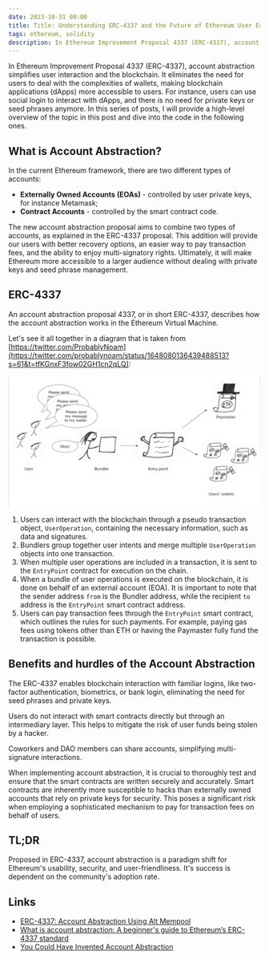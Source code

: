 ```yaml
---
date: 2023-10-31 00:00
title: Title: Understanding ERC-4337 and the Future of Ethereum User Experience: Account Abstraction
tags: ethereum, solidity
description: In Ethereum Improvement Proposal 4337 (ERC-4337), account abstraction simplifies user interaction and the blockchain. It eliminates the need for users to deal with the complexities of wallets, making blockchain applications (dApps) more accessible to users. For instance, users can use social login to interact with dApps, and there is no need for private keys or seed phrases anymore. In this series of posts, I will provide a high-level overview of the topic in this post and dive into the code in the following ones.
---
```


In Ethereum Improvement Proposal 4337 (ERC-4337), account abstraction simplifies user interaction and the blockchain. It eliminates the need for users to deal with the complexities of wallets, making blockchain applications (dApps) more accessible to users. For instance, users can use social login to interact with dApps, and there is no need for private keys or seed phrases anymore. In this series of posts, I will provide a high-level overview of the topic in this post and dive into the code in the following ones.

## What is Account Abstraction?

In the current Ethereum framework, there are two different types of accounts:

* **Externally Owned Accounts (EOAs)** - controlled by user private keys, for instance Metamask;
* **Contract Accounts** - controlled by the smart contract code.

The new account abstraction proposal aims to combine two types of accounts, as explained in the ERC-4337 proposal. This addition will provide our users with better recovery options, an easier way to pay transaction fees, and the ability to enjoy multi-signatory rights. Ultimately, it will make Ethereum more accessible to a larger audience without dealing with private keys and seed phrase management.

## ERC-4337

An account abstraction proposal 4337, or in short ERC-4337, describes how the account abstraction works in the Ethereum Virtual Machine.

Let's see it all together in a diagram that is taken from [https://twitter.com/ProbablyNoam](https://twitter.com/probablynoam/status/1648080136439488513?s=61&t=tfKGnxF3fow02GH1cn2qLQ):

![ERC-4337](/assets/account-abstraction/account-abstraction.png)

1. Users can interact with the blockchain through a pseudo transaction object, `UserOperation`, containing the necessary information, such as data and signatures.
2. Bundlers group together user intents and merge multiple `UserOperation` objects into one transaction.
3. When multiple user operations are included in a transaction, it is sent to the `EntryPoint` contract for execution on the chain.
4. When a bundle of user operations is executed on the blockchain, it is done on behalf of an external account (EOA). It is important to note that the sender address `from` is the Bundler address, while the recipient `to` address is the `EntryPoint` smart contract address.
5. Users can pay transaction fees through the `EntryPoint` smart contract, which outlines the rules for such payments. For example, paying gas fees using tokens other than ETH or having the Paymaster fully fund the transaction is possible.

## Benefits and hurdles of the Account Abstraction

The ERC-4337 enables blockchain interaction with familiar logins, like two-factor authentication, biometrics, or bank login, eliminating the need for seed phrases and private keys.

Users do not interact with smart contracts directly but through an intermediary layer. This helps to mitigate the risk of user funds being stolen by a hacker.

Coworkers and DAO members can share accounts, simplifying multi-signature interactions.

When implementing account abstraction, it is crucial to thoroughly test and ensure that the smart contracts are written securely and accurately. Smart contracts are inherently more susceptible to hacks than externally owned accounts that rely on private keys for security. This poses a significant risk when employing a sophisticated mechanism to pay for transaction fees on behalf of users.

## TL;DR

Proposed in ERC-4337, account abstraction is a paradigm shift for Ethereum's usability, security, and user-friendliness. It's success is dependent on the community's adoption rate.

## Links

- [ERC-4337: Account Abstraction Using Alt Mempool](https://eips.ethereum.org/EIPS/eip-4337)
- [What is account abstraction: A beginner's guide to Ethereum’s ERC-4337 standard](https://cointelegraph.com/learn/account-abstraction-guide-to-ethereums-erc-4337-standard)
- [You Could Have Invented Account Abstraction](https://www.alchemy.com/blog/account-abstraction)